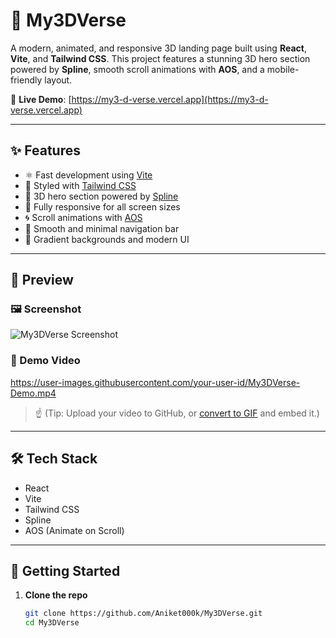 # 🌌 My3DVerse

A modern, animated, and responsive 3D landing page built using **React**, **Vite**, and **Tailwind CSS**. This project features a stunning 3D hero section powered by **Spline**, smooth scroll animations with **AOS**, and a mobile-friendly layout.

🔗 **Live Demo**: [https://my3-d-verse.vercel.app](https://my3-d-verse.vercel.app)

---

## ✨ Features

- ⚛️ Fast development using [Vite](https://vitejs.dev/)
- 🎨 Styled with [Tailwind CSS](https://tailwindcss.com/)
- 🧠 3D hero section powered by [Spline](https://spline.design/)
- 📱 Fully responsive for all screen sizes
- 🌀 Scroll animations with [AOS](https://michalsnik.github.io/aos/)
- 🧭 Smooth and minimal navigation bar
- 🌈 Gradient backgrounds and modern UI

---

## 📸 Preview

### 🖼️ Screenshot

![My3DVerse Screenshot](./localhost_5173_1.png)

### 🎥 Demo Video

https://user-images.githubusercontent.com/your-user-id/My3DVerse-Demo.mp4

> ☝️ (Tip: Upload your video to GitHub, or [convert to GIF](https://ezgif.com/video-to-gif) and embed it.)

---

## 🛠️ Tech Stack

- React  
- Vite  
- Tailwind CSS  
- Spline  
- AOS (Animate on Scroll)

---

## 🚀 Getting Started

1. **Clone the repo**
   ```bash
   git clone https://github.com/Aniket000k/My3DVerse.git
   cd My3DVerse
